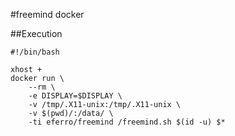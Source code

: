 #freemind docker


##Execution

```
#!/bin/bash

xhost +
docker run \
    --rm \
    -e DISPLAY=$DISPLAY \
    -v /tmp/.X11-unix:/tmp/.X11-unix \
    -v $(pwd)/:/data/ \
    -ti eferro/freemind /freemind.sh $(id -u) $*
```
